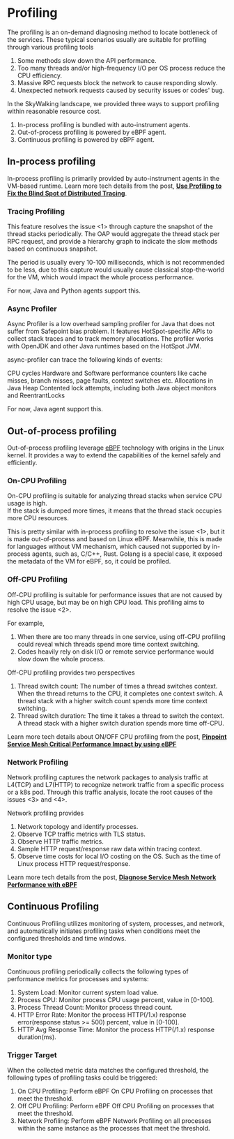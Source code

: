 # Profiling

The profiling is an on-demand diagnosing method to locate bottleneck of the services.
These typical scenarios usually are suitable for profiling through various profiling tools

1. Some methods slow down the API performance.
2. Too many threads and/or high-frequency I/O per OS process reduce the CPU efficiency.
3. Massive RPC requests block the network to cause responding slowly.
4. Unexpected network requests caused by security issues or codes' bug.

In the SkyWalking landscape, we provided three ways to support profiling within reasonable resource cost.

1. In-process profiling is bundled with auto-instrument agents.
2. Out-of-process profiling is powered by eBPF agent.
3. Continuous profiling is powered by eBPF agent.

## In-process profiling

In-process profiling is primarily provided by auto-instrument agents in the VM-based runtime.
Learn more tech details from the post, [**Use Profiling to Fix the Blind Spot of Distributed
Tracing**](sdk-profiling.md).

### Tracing Profiling

This feature resolves the issue <1> through capture the snapshot of the thread stacks periodically.
The OAP would aggregate the thread stack per RPC request, and provide a hierarchy graph to indicate the slow methods
based
on continuous snapshot.

The period is usually every 10-100 milliseconds, which is not recommended to be less, due to this capture would usually
cause classical stop-the-world for the VM, which would impact the whole process performance.

For now, Java and Python agents support this.

### Async Profiler

Async Profiler is a low overhead sampling profiler for Java that does not suffer from Safepoint bias problem. It features HotSpot-specific APIs to collect stack traces and to track memory allocations. The profiler works with OpenJDK and other Java runtimes based on the HotSpot JVM.

async-profiler can trace the following kinds of events:

CPU cycles
Hardware and Software performance counters like cache misses, branch misses, page faults, context switches etc.
Allocations in Java Heap
Contented lock attempts, including both Java object monitors and ReentrantLocks

For now, Java agent support this.

## Out-of-process profiling

Out-of-process profiling leverage [eBPF](https://ebpf.io/) technology with origins in the Linux kernel.
It provides a way to extend the capabilities of the kernel safely and efficiently.

### On-CPU Profiling

On-CPU profiling is suitable for analyzing thread stacks when service CPU usage is high.  
If the stack is dumped more times, it means that the thread stack occupies more CPU resources.

This is pretty similar with in-process profiling to resolve the issue <1>, but it is made out-of-process and based on
Linux eBPF.
Meanwhile, this is made for languages without VM mechanism, which caused not supported by in-process agents, such as,
C/C++, Rust. Golang is a special case, it exposed the metadata of the VM for eBPF, so, it could be profiled.

### Off-CPU Profiling

Off-CPU profiling is suitable for performance issues that are not caused by high CPU usage, but may be on high CPU load.
This profiling aims to resolve the issue <2>.

For example,

1. When there are too many threads in one service, using off-CPU profiling could reveal which threads spend
   more time context switching.
2. Codes heavily rely on disk I/O or remote service performance would slow down the whole process.

Off-CPU profiling provides two perspectives

1. Thread switch count: The number of times a thread switches context. When the thread returns to the CPU, it completes
   one context switch. A thread stack with a higher switch count spends more time context switching.
2. Thread switch duration: The time it takes a thread to switch the context. A thread stack with a higher switch
   duration spends more time off-CPU.

Learn more tech details about ON/OFF CPU profiling from the post, [**Pinpoint Service Mesh Critical Performance Impact
by using eBPF**](ebpf-cpu-profiling.md)

### Network Profiling

Network profiling captures the network packages to analysis traffic at L4(TCP) and L7(HTTP) to recognize network traffic
from a specific process or a k8s pod. Through this traffic analysis, locate the root causes of the issues <3> and <4>.

Network profiling provides

1. Network topology and identify processes.
2. Observe TCP traffic metrics with TLS status.
3. Observe HTTP traffic metrics.
4. Sample HTTP request/response raw data within tracing context.
5. Observe time costs for local I/O costing on the OS. Such as the time of Linux process HTTP request/response.

Learn more tech details from the post, [**Diagnose Service Mesh Network Performance with
eBPF**](../academy/diagnose-service-mesh-network-performance-with-ebpf.md)

## Continuous Profiling

Continuous Profiling utilizes monitoring of system, processes, and network, 
and automatically initiates profiling tasks when conditions meet the configured thresholds and time windows.

### Monitor type

Continuous profiling periodically collects the following types of performance metrics for processes and systems:
1. System Load: Monitor current system load value.
2. Process CPU: Monitor process CPU usage percent, value in [0-100].
3. Process Thread Count: Monitor process thread count.
4. HTTP Error Rate: Monitor the process HTTP(/1.x) response error(response status >= 500) percent, value in [0-100].
5. HTTP Avg Response Time: Monitor the process HTTP(/1.x) response duration(ms).

### Trigger Target

When the collected metric data matches the configured threshold, the following types of profiling tasks could be triggered:
1. On CPU Profiling: Perform eBPF On CPU Profiling on processes that meet the threshold.
2. Off CPU Profiling: Perform eBPF Off CPU Profiling on processes that meet the threshold.
3. Network Profiling: Perform eBPF Network Profiling on all processes within the same instance as the processes that meet the threshold.
